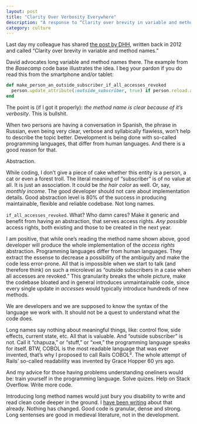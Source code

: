 ```yaml
---
layout: post
title: "Clarity Over Verbosity Everywhere"
description: "A response to “Clarity over brevity in variable and method names” by DHH"
category: culture
---
```


Last day my colleague has shared [the post by DHH](https://signalvnoise.com/posts/3250-clarity-over-brevity-in-variable-and-method-names),
written back in 2012 and called “Clarity over brevity in variable and method names.”

David advocates long variable and method names there. The example from the
_Basecamp_ code base illustrates the idea. I beg your pardon if you do read
this from the smartphone and/or tablet:

```ruby
def make_person_an_outside_subscriber_if_all_accesses_revoked
  person.update_attribute(:outside_subscriber, true) if person.reload.accesses.blank?
end
```

The point is (if I got it properly): _the method name is clear because of it’s
verbosity_. This is bullshit.

When two persons are having a conversation in Spanish, the phrase in Russian,
even being very clear, verbose and syllabically flawless, won’t help to
describe the topic better. Development is being done with so-called
programming languages, that differ from human languages. And there is a
good reason for that.

Abstraction.

While coding, I don’t give a piece of cake whether this entity is a person,
a cat or even a forest troll. The literal meaning of “subscriber” is of no value
at all. It is just an association. It could be _the hair color_ as well.
Or, say, _monthly income_. The good developer should not care about
implementation details. Good abstraction level is 80% of the success in
producing maintainable, flexible and reliable codebase. Not long names.

`if_all_accesses_revoked`. What? Who damn cares? Make it generic and benefit
from having an abstraction, that serves access rights. _Any possible_ access
rights, both existing and those to be created in the next year.

I am positive, that while one’s reading the method name shown above, good
developer will produce the whole implementation of the _access rights_
abstraction. Programming languages differ from human languages. They extract
the essense to decrease a possibility of the ambiguity and make the code less
error-prone. All that is impossible when we start to talk (and therefore think)
on such a microlevel as “outside subscribers in a case when all accesses are
revoked.” This granularity breaks the whole picture, make the codebase bloated
and in general introduces unmaintainable code, since every single update
in _accesses_ would typically introduce hundreds of new methods.

We are developers and we are supposed to know the syntax of the language
we work with. It should not be a quest to understand what the code does.

Long names say nothing about meaningful things, like: control flow, side effects,
current state, etc. All that is valuable. And “outside subscriber” is not.
Call it “chapuza,” or “stuff,” or “хня,” the programming language speaks for
itself. BTW, COBOL is the most readable language that was ever invented,
that’s why I proposed to call Rails COBOL². The whole attempt of Rails’
so-called readability was invented by Grace Hopper 60 yrs ago.

And my advice for those having problems understanding oneliners would be:
train yourself in the programming language. Solve quizes. Help on Stack Overflow.
Write more code.

Introducing long method names would just bury you disability to write and read
clean code deeper in the ground. I [have been writing](http://rocket-science.ru/hacking/2016/04/22/stack-overflow-achievements)
about that already. Nothing has changed. Good code is granular, dense and strong.
Long sentenses are good in medieval literature, not in the development.



